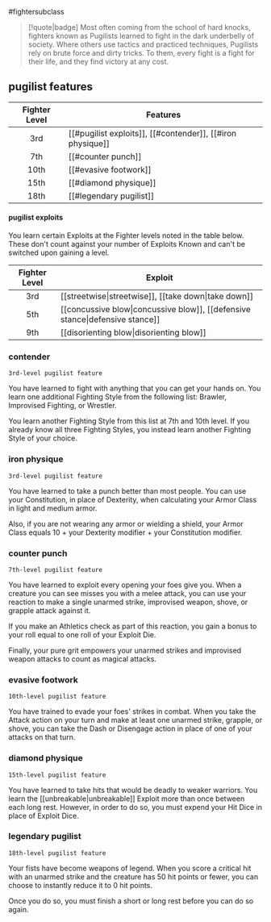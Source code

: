 #fightersubclass

> [!quote|badge] 
> Most often coming from the school of hard knocks, fighters known as Pugilists learned to fight in the dark underbelly of society. Where others use tactics and practiced techniques, Pugilists rely on brute force and dirty tricks. To them, every fight is a fight for their life, and they find victory at any cost.
## pugilist features
| **Fighter Level** | **Features**                                               |
| :---------------: | ---------------------------------------------------------- |
|        3rd        | [[#pugilist exploits]], [[#contender]], [[#iron physique]] |
|        7th        | [[#counter punch]]                                         |
|       10th        | [[#evasive footwork]]                                      |
|       15th        | [[#diamond physique]]                                      |
|       18th        | [[#legendary pugilist]]                                    |
#### pugilist exploits
You learn certain Exploits at the Fighter levels noted in the table below. These don't count against your number of Exploits Known and can't be switched upon gaining a level.

| **Fighter Level** | **Exploit**                                                                                                    |
| :---------------: | -------------------------------------------------------------------------------------------------------------- |
|        3rd        | [[streetwise\|streetwise]], [[take down\|take down]]                         |
|        5th        | [[concussive blow\|concussive blow]], [[defensive stance\|defensive stance]] |
|        9th        | [[disorienting blow\|disorienting blow]]                                                      |

### contender
`3rd-level pugilist feature`

You have learned to fight with anything that you can get your hands on. You learn one additional Fighting Style from the following list: Brawler, Improvised Fighting, or Wrestler.

You learn another Fighting Style from this list at 7th and 10th level. If you already know all three Fighting Styles, you instead learn another Fighting Style of your choice.
### iron physique
`3rd-level pugilist feature`

You have learned to take a punch better than most people. You can use your Constitution, in place of Dexterity, when calculating your Armor Class in light and medium armor.

Also, if you are not wearing any armor or wielding a shield, your Armor Class equals 10 + your Dexterity modifier + your Constitution modifier.
### counter punch
`7th-level pugilist feature`

You have learned to exploit every opening your foes give you. When a creature you can see misses you with a melee attack, you can use your reaction to make a single unarmed strike, improvised weapon, shove, or grapple attack against it.

If you make an Athletics check as part of this reaction, you gain a bonus to your roll equal to one roll of your Exploit Die.

Finally, your pure grit empowers your unarmed strikes and improvised weapon attacks to count as magical attacks.
### evasive footwork
`10th-level pugilist feature`

You have trained to evade your foes' strikes in combat. When you take the Attack action on your turn and make at least one unarmed strike, grapple, or shove, you can take the Dash or Disengage action in place of one of your attacks on that turn.
### diamond physique
`15th-level pugilist feature`

You have learned to take hits that would be deadly to weaker warriors. You learn the [[unbreakable|unbreakable]] Exploit more than once between each long rest. However, in order to do so, you must expend your Hit Dice in place of Exploit Dice.
### legendary pugilist
`18th-level pugilist feature`

Your fists have become weapons of legend. When you score a critical hit with an unarmed strike and the creature has 50 hit points or fewer, you can choose to instantly reduce it to 0 hit points.

Once you do so, you must finish a short or long rest before you can do so again.
